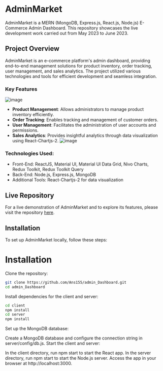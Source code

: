 # AdminMarket

AdminMarket is a MERN (MongoDB, Express.js, React.js, Node.js) E-Commerce Admin Dashboard. This repository showcases the live development work carried out from May 2023 to June 2023.

## Project Overview

AdminMarket is an e-commerce platform's admin dashboard, providing end-to-end management solutions for product inventory, order tracking, user management, and sales analytics. The project utilized various technologies and tools for efficient development and seamless integration.

### Key Features
![image](https://github.com/Ans155/admin_Dashboard/assets/110165397/0c03c1a0-9d2b-484b-b582-6be0a66bcc83)

- **Product Management**: Allows administrators to manage product inventory efficiently.
- **Order Tracking**: Enables tracking and management of customer orders.
- **User Management**: Facilitates the administration of user accounts and permissions.
- **Sales Analytics**: Provides insightful analytics through data visualization using React-Chartjs-2.
![image](https://github.com/Ans155/admin_Dashboard/assets/110165397/46075b81-484f-4277-bdd3-e2d0434f2884)


### Technologies Used:
  - Front-End: ReactJS, Material UI, Material UI Data Grid, Nivo Charts, Redux Toolkit, Redux Toolkit Query
  - Back-End: Node.js, Express.js, MongoDB
  - Additional Tools: React-Chartjs-2 for data visualization

## Live Repository

For a live demonstration of AdminMarket and to explore its features, please visit the repository [here](https://github.com/your-username/admin-market-live).

## Installation

To set up AdminMarket locally, follow these steps:

# Installation
Clone the repository:
```bash
git clone https://github.com/Ans155/admin_Dashboard.git
cd admin_Dashboard
```
Install dependencies for the client and server:

```bash
cd client
npm install
cd server
npm install
```
Set up the MongoDB database:

Create a MongoDB database and configure the connection string in server/config/db.js.
Start the client and server:

In the client directory, run npm start to start the React app.
In the server directory, run npm start to start the Node.js server.
Access the app in your browser at http://localhost:3000.
